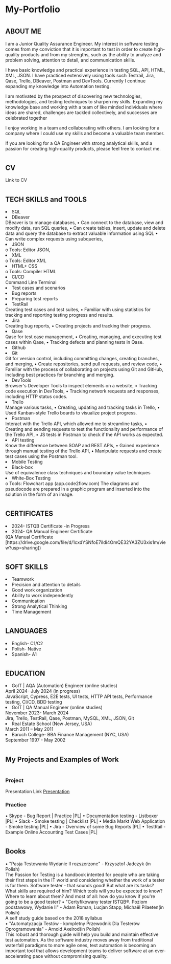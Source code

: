 # My-Portfolio

# <h2>ABOUT ME</h2>

I am a Junior Quality Assurance Engineer.
My interest in software testing comes from my conviction
that it is important to test in order to create high-quality
products and from my strengths, such as the ability to
analyze and problem solving, attention to detail, and
communication skills.

I have basic knowledge and practical experience in testing SQL, API, HTML, XML, JSON. I have practiced extensively using tools such Testrail, Jira, Qase, Trello, DBeaver, Postman and DevTools. Currently I continue expanding my knowledge into Automation testing.

I am motivated by the prospect of discovering new
technologies, methodologies, and testing techniques to
sharpen my skills. Expanding my knowledge base and
working with a team of like minded individuals where
ideas are shared, challenges are tackled collectively, and
successes are celebrated together

I enjoy working in a team and collaborating with others. I am looking for a company where I could use my skills and become a valuable team member.

If you are looking for a QA Engineer with strong analytical skills, and a passion for creating high-quality products, please feel free to contact me.


# <h2>CV</h2>
Link to CV 

# <h2>TECH SKILLS and TOOLS</h2>

<li>SQL</br>
<li>DBeaver</br>
DBeaver is to manage databases,
•	Can connect to the database, view and modify data, run SQL queries,
• Can create tables, insert, update and delete data and query the database to extract valuable information using SQL
•	Can write complex requests using subqueries,
<li>JSON</br>
o	Tools: Editor JSON,
<li>XML</br>
o	Tools: Editor XML
<li>HTML+ CSS</br>
o	Tools: Compiler HTML 
<li>CI/CD</br>
Command Line Terminal
<li>Test cases and scenarios</br>
<li>Bug reports</br>
<li>Preparing test reports</br>
<li>TestRail</br>
Creating test cases and test suites,
•	Familiar with using statistics for tracking and reporting testing progress and results.
<li>Jira</br>
Creating bug reports,
• Creating projects and tracking their progress.
<li>Qase</br>
Qase for test case management,
•	Creating, managing, and executing test cases within Qase,
•	Tracking defects and planning tests in Qase.
<li>Github</br>
<li>Git</br>
Git for version control, including committing changes, creating branches, and merging,
•	Create repositories, send pull requests, and review code,
•	Familiar with the process of collaborating on projects using Git and GitHub, including best practices for branching and merging.
<li>DevTools</br>
Browser's Developer Tools to inspect elements on a website,
•	Tracking code execution in DevTools,
•	Tracking network requests and responses, including HTTP status codes.
<li>Trello</br>
Manage various tasks,
•	Creating, updating and tracking tasks in Trello,
•	Used Kanban-style Trello boards to visualize project progress.
<li>Postman</br>
Interact with the Trello API, which allowed me to streamline tasks,
• Creating and sending requests to test the functionality and performance of the Trello API,
•	JS tests in Postman to check if the API works as expected.
<li>API testing</br>
Know the difference between SOAP and REST APIs,
•	Gained experience through manual testing of the Trello API,
• Manipulate requests and create test cases using the Postman tool.
<li>Mobile Testing</br>
<li>Black-box</br>
Use of equivalence class techniques and boundary value techniques
<li>White-Box Testing</br>
o	Tools: Flowchart app (app.code2flow.com) The diagrams and pseudocode are prepared in a graphic program and inserted into the solution in the form of an image.


# <h2>CERTIFICATES</h2>

<li>2024- ISTQB Certificate -in Progress
<li>2024- QA Manual Engineer Certificate</br> 
 (QA Manual Certificate [https://drive.google.com/file/d/1cxdYSNfoE7iIdi4OmQE32YA3ZU3xis1m/view?usp=sharing])


# <h2>SOFT SKILLS</h2>

<li>Teamwork</br>
<li>Precision and attention to details</br>
<li>Good work organization</br>
<li>Ability to work independently</br>
<li>Communication</br>
<li>Strong Analytical Thinking</br>
<li>Time Management</br>


# <h2>LANGUAGES</h2>

<li>English- C1/C2</br>
<li>Polish- Native</br>
<li>Spanish- A1</br>


# <h2>EDUCATION</h2>

<li>GoIT | AQA (Automation)  Engineer (online studies)
</li>April 2024- July 2024 (in progress)</br>
JavaScript, Cypress, E2E tests, UI tests, HTTP API tests, Performance testing, CI/CD, BDD testing

<li>GoIT | QA Manual Engineer (online studies)
</li>November 2023- March 2024</br>
Jira, Trello, TestRail, Qase, Postman, MySQL, XML, JSON, Git

<li>Real Estate School (New Jersey, USA)
</li>March 2011 – May 2011

<li>Baruch College- BBA Finance Management (NYC, USA)
</li>September 1997 - May 2002 



# <h2>My Projects and Examples of Work</h2>

<h3></br>Project</h3>

Presentation Link
[Presentation](https://docs.google.com/presentation/d/1rtCl5763RXg1zfW-k4Cnb_2lup7242aD/edit?usp=sharing&ouid=102642905155056726664&rtpof=true&sd=true)


<h3>Practice</h3>

•	Skype - Bug Report | Practice |PL|
•	Documentation testing - Listboxer |PL|
•	Slack - Smoke testing | Checklist |PL|
•	Media Markt Web Application - Smoke testing |PL|
•	Jira - Overview of some Bug Reports |PL|
•	TestRail - Example Online Accounting Test Cases |PL|

# <h2>Books</h2>
•	"Pasja Testowania Wydanie II rozszerzone" - Krzysztof Jadczyk (in Polish)</br>
The Passion for Testing is a handbook intented for people who are taking their first steps in the IT world and considering whether the work of a tester is for them. Software tester - that sounds good! But what are its tasks? What skills are required of him? Which tools will you be expected to know? Where to learn about them? And most of all: how do you know if you're going to be a good tester?
•	"Certyfikowany tester ISTQB®. Poziom podstawowy, Wydanie II" - Adam Roman, Lucjan Stapp, Michaël Pilaeten(in Polish)</br>
A self study guide based on the 2018 syllabus</br>
•	"Automatyzacja Testów - kompletny Przewodnik Dla Testerów Oprogramowania" - Arnold Axelrod(in Polish)</br>
This robust and thorough guide will help you build and maintain effective test automation. As the software industry moves away from traditional waterfall paradigms to more agile ones, test automation is becoming an important tool that allows development teams to deliver software at an ever-accelerating pace without compromising quality. 
